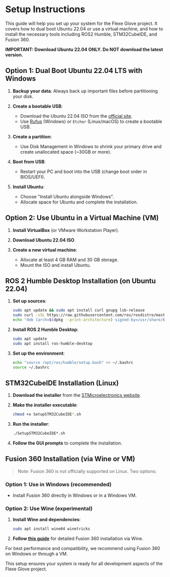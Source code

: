 # Setup Instructions

This guide will help you set up your system for the Flexe Glove project. It covers how to dual boot Ubuntu 22.04 or use a virtual machine, and how to install the necessary tools including ROS2 Humble, STM32CubeIDE, and Fusion 360.

**IMPORTANT: Download Ubuntu 22.04 ONLY. Do NOT download the latest version.**

## Option 1: Dual Boot Ubuntu 22.04 LTS with Windows

1. **Backup your data**: Always back up important files before partitioning your disk.
2. **Create a bootable USB**:

   * Download the Ubuntu 22.04 ISO from the [official site](https://ubuntu.com/download/desktop).
   * Use [Rufus](https://rufus.ie) (Windows) or `Etcher` (Linux/macOS) to create a bootable USB.
3. **Create a partition**:

   * Use Disk Management in Windows to shrink your primary drive and create unallocated space (\~30GB or more).
4. **Boot from USB**:

   * Restart your PC and boot into the USB (change boot order in BIOS/UEFI).
5. **Install Ubuntu**:

   * Choose "Install Ubuntu alongside Windows".
   * Allocate space for Ubuntu and complete the installation.

## Option 2: Use Ubuntu in a Virtual Machine (VM)

1. **Install VirtualBox** (or VMware Workstation Player).
2. **Download Ubuntu 22.04 ISO**.
3. **Create a new virtual machine**:

   * Allocate at least 4 GB RAM and 30 GB storage.
   * Mount the ISO and install Ubuntu.

## ROS 2 Humble Desktop Installation (on Ubuntu 22.04)

1. **Set up sources**:

   ```bash
   sudo apt update && sudo apt install curl gnupg lsb-release
   sudo curl -sSL https://raw.githubusercontent.com/ros/rosdistro/master/ros.key -o /usr/share/keyrings/ros-archive-keyring.gpg
   echo "deb [arch=$(dpkg --print-architecture) signed-by=/usr/share/keyrings/ros-archive-keyring.gpg] http://packages.ros.org/ros2/ubuntu $(lsb_release -cs) main" | sudo tee /etc/apt/sources.list.d/ros2.list > /dev/null
   ```
2. **Install ROS 2 Humble Desktop**:

   ```bash
   sudo apt update
   sudo apt install ros-humble-desktop
   ```
3. **Set up the environment**:

   ```bash
   echo "source /opt/ros/humble/setup.bash" >> ~/.bashrc
   source ~/.bashrc
   ```

## STM32CubeIDE Installation (Linux)

1. **Download the installer** from the [STMicroelectronics website](https://www.st.com/en/development-tools/stm32cubeide.html).
2. **Make the installer executable**:

   ```bash
   chmod +x SetupSTM32CubeIDE*.sh
   ```
3. **Run the installer**:

   ```bash
   ./SetupSTM32CubeIDE*.sh
   ```
4. **Follow the GUI prompts** to complete the installation.

## Fusion 360 Installation (via Wine or VM)

> Note: Fusion 360 is not officially supported on Linux. Two options:

### Option 1: Use in Windows (recommended)

* Install Fusion 360 directly in Windows or in a Windows VM.

### Option 2: Use Wine (experimental)

1. **Install Wine and dependencies**:

   ```bash
   sudo apt install wine64 winetricks
   ```
2. **Follow [this guide](https://wiki.winehq.org/Fusion_360)** for detailed Fusion 360 installation via Wine.

For best performance and compatibility, we recommend using Fusion 360 on Windows or through a VM.

This setup ensures your system is ready for all development aspects of the Flexe Glove project.
